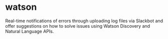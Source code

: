 # watson
Real-time notifications of errors through uploading log files via Slackbot and offer suggestions on how to solve issues using Watson Discovery and Natural Language APIs.
